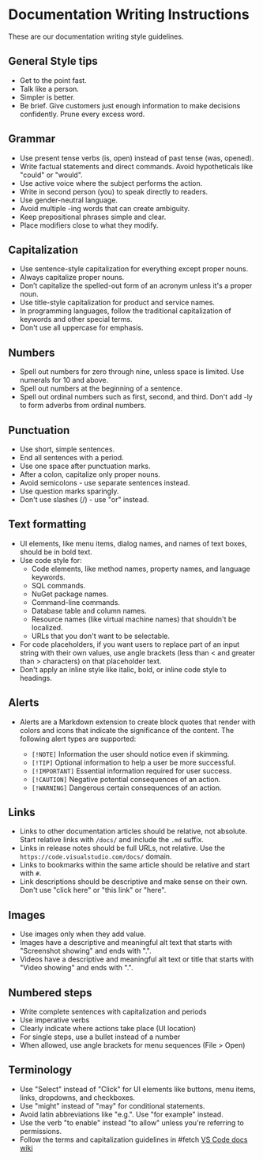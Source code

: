# Documentation Writing Instructions

These are our documentation writing style guidelines.

## General Style tips

- Get to the point fast.
- Talk like a person.
- Simpler is better.
- Be brief. Give customers just enough information to make decisions confidently. Prune every excess word.

## Grammar

- Use present tense verbs (is, open) instead of past tense (was, opened).
- Write factual statements and direct commands. Avoid hypotheticals like "could" or "would".
- Use active voice where the subject performs the action.
- Write in second person (you) to speak directly to readers.
- Use gender-neutral language.
- Avoid multiple -ing words that can create ambiguity.
- Keep prepositional phrases simple and clear.
- Place modifiers close to what they modify.

## Capitalization

- Use sentence-style capitalization for everything except proper nouns.
- Always capitalize proper nouns.
- Don’t capitalize the spelled-out form of an acronym unless it's a proper noun.
- Use title-style capitalization for product and service names.
- In programming languages, follow the traditional capitalization of keywords and other special terms.
- Don't use all uppercase for emphasis.

## Numbers

- Spell out numbers for zero through nine, unless space is limited. Use numerals for 10 and above.
- Spell out numbers at the beginning of a sentence.
- Spell out ordinal numbers such as first, second, and third. Don't add -ly to form adverbs from ordinal numbers.

## Punctuation

- Use short, simple sentences.
- End all sentences with a period.
- Use one space after punctuation marks.
- After a colon, capitalize only proper nouns.
- Avoid semicolons - use separate sentences instead.
- Use question marks sparingly.
- Don't use slashes (/) - use "or" instead.

## Text formatting

- UI elements, like menu items, dialog names, and names of text boxes, should be in bold text.
- Use code style for:
  - Code elements, like method names, property names, and language keywords.
  - SQL commands.
  - NuGet package names.
  - Command-line commands.
  - Database table and column names.
  - Resource names (like virtual machine names) that shouldn't be localized.
  - URLs that you don't want to be selectable.
- For code placeholders, if you want users to replace part of an input string with their own values, use angle brackets (less than < and greater than > characters) on that placeholder text.
- Don't apply an inline style like italic, bold, or inline code style to headings.

## Alerts

- Alerts are a Markdown extension to create block quotes that render with colors and icons that indicate the significance of the content. The following alert types are supported:

  - `[!NOTE]` Information the user should notice even if skimming.
  - `[!TIP]` Optional information to help a user be more successful.
  - `[!IMPORTANT]` Essential information required for user success.
  - `[!CAUTION]` Negative potential consequences of an action.
  - `[!WARNING]` Dangerous certain consequences of an action.

## Links

- Links to other documentation articles should be relative, not absolute. Start relative links with `/docs/` and include the `.md` suffix.
- Links in release notes should be full URLs, not relative. Use the `https://code.visualstudio.com/docs/` domain.
- Links to bookmarks within the same article should be relative and start with `#`.
- Link descriptions should be descriptive and make sense on their own. Don't use "click here" or "this link" or "here".

## Images

- Use images only when they add value.
- Images have a descriptive and meaningful alt text that starts with "Screenshot showing" and ends with ".".
- Videos have a descriptive and meaningful alt text or title that starts with "Video showing" and ends with ".".

## Numbered steps

- Write complete sentences with capitalization and periods
- Use imperative verbs
- Clearly indicate where actions take place (UI location)
- For single steps, use a bullet instead of a number
- When allowed, use angle brackets for menu sequences (File > Open)

## Terminology

- Use "Select" instead of "Click" for UI elements like buttons, menu items, links, dropdowns, and checkboxes.
- Use "might" instead of "may" for conditional statements.
- Avoid latin abbreviations like "e.g.". Use "for example" instead.
- Use the verb "to enable" instead "to allow" unless you're referring to permissions.
- Follow the terms and capitalization guidelines in #fetch [VS Code docs wiki](https://github.com/microsoft/vscode-docs/wiki/VS-Code-glossary)

